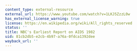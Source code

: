 ```yaml
---
content_type: external-resource
external_url: https://www.youtube.com/watch?v=1LKJ5ZzzL0w
has_external_license_warning: true
license: https://en.wikipedia.org/wiki/All_rights_reserved
status: ''
title: NBC's Earliest Report on AIDS 1982
uid: 81cb2db5-e2cb-4b97-a76a-0fdca1392dee
wayback_url: ''
---
```

